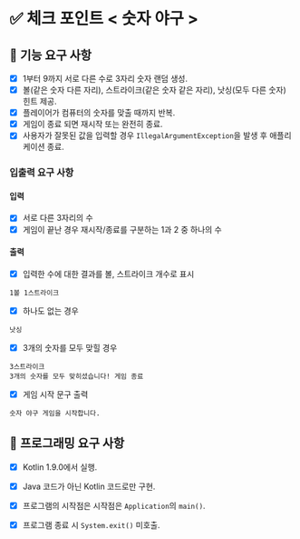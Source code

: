 # ✅ 체크 포인트 < 숫자 야구 >

## 🚀 기능 요구 사항
- [x] 1부터 9까지 서로 다른 수로 3자리 숫자 랜덤 생성.
- [x] 볼(같은 숫자 다른 자리), 스트라이크(같은 숫자 같은 자리), 낫싱(모두 다른 숫자) 힌트 제공.
- [x] 플레이어가 컴퓨터의 숫자를 맞출 때까지 반복.
- [x] 게임이 종료 되면 재시작 또는 완전히 종료.
- [x] 사용자가 잘못된 값을 입력할 경우 `IllegalArgumentException`을 발생 후 애플리케이션 종료.

### 입출력 요구 사항

#### 입력

- [x] 서로 다른 3자리의 수
- [x] 게임이 끝난 경우 재시작/종료를 구분하는 1과 2 중 하나의 수

#### 출력

- [x] 입력한 수에 대한 결과를 볼, 스트라이크 개수로 표시

```
1볼 1스트라이크
```

- [x] 하나도 없는 경우

```
낫싱
```

- [x] 3개의 숫자를 모두 맞힐 경우

```
3스트라이크
3개의 숫자를 모두 맞히셨습니다! 게임 종료
```

- [x] 게임 시작 문구 출력

```
숫자 야구 게임을 시작합니다.
```
## 🎯 프로그래밍 요구 사항
- [x] Kotlin 1.9.0에서 실행.
- [x] Java 코드가 아닌 Kotlin 코드로만 구현.
- [x] 프로그램의 시작점은 시작점은 `Application`의 `main()`.
- [x] 프로그램 종료 시 `System.exit()` 미호출.

